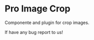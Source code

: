 Pro Image Crop
==============

Componente and plugin for crop images.

If have any bug report to us!